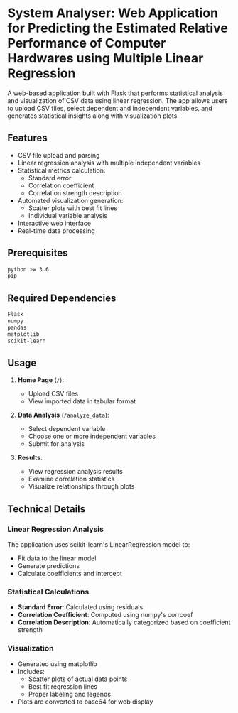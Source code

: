 # System Analyser: Web Application for Predicting the Estimated Relative Performance of Computer Hardwares using Multiple Linear Regression

A web-based application built with Flask that performs statistical analysis and visualization of CSV data using linear regression. The app allows users to upload CSV files, select dependent and independent variables, and generates statistical insights along with visualization plots.

## Features

- CSV file upload and parsing
- Linear regression analysis with multiple independent variables
- Statistical metrics calculation:
  - Standard error
  - Correlation coefficient
  - Correlation strength description
- Automated visualization generation:
  - Scatter plots with best fit lines
  - Individual variable analysis
- Interactive web interface
- Real-time data processing

## Prerequisites

```bash
python >= 3.6
pip
```

## Required Dependencies 

```bash
Flask
numpy
pandas
matplotlib
scikit-learn
```

## Usage

1. **Home Page** (`/`):
   - Upload CSV files
   - View imported data in tabular format

2. **Data Analysis** (`/analyze_data`):
   - Select dependent variable
   - Choose one or more independent variables
   - Submit for analysis

3. **Results**:
   - View regression analysis results
   - Examine correlation statistics
   - Visualize relationships through plots

## Technical Details

### Linear Regression Analysis
The application uses scikit-learn's LinearRegression model to:
- Fit data to the linear model
- Generate predictions
- Calculate coefficients and intercept

### Statistical Calculations
- **Standard Error**: Calculated using residuals
- **Correlation Coefficient**: Computed using numpy's corrcoef
- **Correlation Description**: Automatically categorized based on coefficient strength

### Visualization
- Generated using matplotlib
- Includes:
  - Scatter plots of actual data points
  - Best fit regression lines
  - Proper labeling and legends
- Plots are converted to base64 for web display
